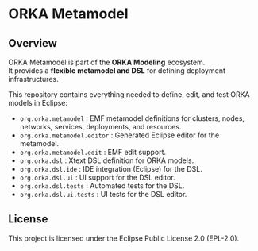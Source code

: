 # ORKA Metamodel

## Overview
ORKA Metamodel is part of the **ORKA Modeling** ecosystem.  
It provides a **flexible metamodel and DSL** for defining deployment infrastructures.

This repository contains everything needed to define, edit, and test ORKA models in Eclipse:

- `org.orka.metamodel` : EMF metamodel definitions for clusters, nodes, networks, services, deployments, and resources.
- `org.orka.metamodel.editor` : Generated Eclipse editor for the metamodel.
- `org.orka.metamodel.edit` : EMF edit support.
- `org.orka.dsl` : Xtext DSL definition for ORKA models.
- `org.orka.dsl.ide` : IDE integration (Eclipse) for the DSL.
- `org.orka.dsl.ui` : UI support for the DSL editor.
- `org.orka.dsl.tests` : Automated tests for the DSL.
- `org.orka.dsl.ui.tests` : UI tests for the DSL editor.

## License
This project is licensed under the Eclipse Public License 2.0 (EPL-2.0).